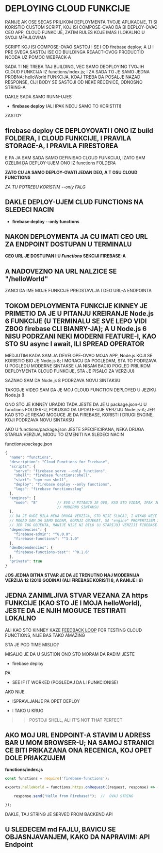 # DEPLOYING CLOUD FUNKCIJE

RANIJE AK OSE SECAS PRILIKOM DEPLOYMENTA TVOJE APLIKACIJE, TI SI KORISTIO CUSTOM SCRIPT, KOJ ISI COMPOSE-OVAO DA BI DEPLOY-OVAO CEO APP, CLOUD FUNKCIJE, ZATIM RULES KOJE IMAS I LOKALNO U SVOJI MFAJLOVIMA

SCRIPT KOJ ISI COMPOSE-OVAO SASTOJ I SE I OD firebase deploy; A LI I PRE SVEGA SASTOJ ISE OD BUILDINGA REAACT-OVOG PRODUCTIO NCODA UZ POMOC WEBPACK-A

SADA TI NE TREBA TAJ BUILDING, VEC SAMO DEOPLOYING TVOJIH CLOUD FUNKCIJA IZ functions/index.js; I ZA SADA TO JE SAMO JEDNA PROBNA: helloWorld FUNKCIJA, KOAJ TREBA DA POSALJE NAZAD RESPONSE, CIJI BODY SE SASTOJI OD NEKE RECENICE, ODNOSNO STRING-A

DAKLE SADA SAMO RUNN-UJES

- **firebase deploy** (ALI IPAK NECU SAMO TO KORISTITI)

ZASTO?

## firebase deploy CE DEPLOYOVATI I ONO IZ build FOLDERA, I CLOUD FUNKCIJE, I PRAVILA STORAGE-A, I PRAVILA FIRESTOREA

E PA JA SAM SADA SAMO DEFINISAO CLOUD FUNKCIJU,  IZATO SAM OZELIM DA DEPLOY-UJEM ONO IZ functions FOLDERA

**ZATO CU JA SAMO DEPLOY-OVATI JEDAN DEO, A T OSU CLOUD FUNCTIONS**

*ZA TU POTREBU KORISTIM --only FALG*

## DAKLE DEPLOY-UJEM CLUD FUNCTIONS NA SLEDECI NACIN

- **firebase deploy --only functions**

## NAKON DEPLOYMENTA JA CU IMATI CEO URL ZA ENDPOINT DOSTUPAN U TERMINALU

**CEO URL JE DOSTUPAN I U *Functions* SEKCIJI FIREBASE-A**

## A NADOVEZNO NA URL NALZICE SE "/helloWorld"

ZANCI DA IME MOJE FUNKCIJE PREDSTAVLJA I DEO URL-A ENDPOINTA

## TOKOM DEPLOYMENTA FUNKCIJE KINNEY JE PRIMETIO DA JE U PITANJU KREIRANJE Node.js 6 FUNKCIJE (U TERMINALU SE SVE LEPO VIDI ZBOG firebase CLI BIANRY-JA);  A U Node.js 6 NISU PODRZANI NEKI MODERNI FEATURE-I, KAO STO SU async I await, ILI SPREAD OPERATOR

MEDJUTIM KADA SAM JA DEVELOPE-OVAO MOJA APP, Node.js KOJI SE KORISTIO BIO JE Node.js 8; I MORACU DA POGLEDAM, STA TO PODRZAVA U POGLEDU MODERNE SINTAKSE (JA NISAM BACIO POGLED PRILIKOM DEPLOYMENTA CLOUD FUNKCIJE, STA JE PISALO ZA VERZIJU)

SAZNAO SAM DA Node.js 8 PODRZAVA NOVU SINTAKSU

TAKODJE VIDEO SAM DA JE MOJ CLOUD FUNCTION DEPLOYED U JEZIKU Node.js 8

ONO STO JE KINNEY URADIO TADA JESTE DA JE U package.json-U U functions FOLDER-U, POKUSAO DA UPDATE-UJE VERZIJU Node.js-A; JER KAO STO JE REKAO MOGUCE JE DA FIREBASE, KORISTI I DRUGI ENGINE, KOJI PODRZAVA NOVU SINTAKSU

AKO U functions/package.json JESTE SPECIFICIRANA, NEKA DRUGA STARIJA VERZIJA, MOGU TO IZMENITI NA SLEDECI NACIN

functions/package.json

```javascript
{
  "name": "functions",
  "description": "Cloud Functions for Firebase",
  "scripts": {
    "serve": "firebase serve --only functions",
    "shell": "firebase functions:shell",
    "start": "npm run shell",
    "deploy": "firebase deploy --only functions",
    "logs": "firebase functions:log"
  },
  "engines": {
    "node": "8"         // EVO U PITANJU JE OVO, KAO STO VIDIM, IPAK JE OSMICA U PITANJU, KOJA PODRZAVA
                        // MODERNU SINTAKSU
  },
  // DA JE OVDE BILA NEKA DRUGA VERZIJA, STO NIJE SLUCAJ, I NIKAD NECE BITI
  // MOGAO SAM DA SAMO DODAM, GORNJI OBJEKAT, SA "engine" PROPERTIJEM I "8" AS A VALUE
  // JER TOG OBJEKTA, RANIJE NIJE NI BILO (U STARIJOJ VERZIJI FIREBASE-A, KADA SE KORISTIO Node.js 6)
  "dependencies": {
    "firebase-admin": "^8.0.0",
    "firebase-functions": "^3.1.0"
  },
  "devDependencies": {
    "firebase-functions-test": "^0.1.6"
  },
  "private": true
}

```

**JOS JEDNA BITNA STVAR JE DA JE TRENUTNO NAJ MODERNIJA VERZIJA 12 (2019 GODINA) (ALI FIREBASE KORISTI 8, A RANIJE I 6)**

## JEDNA ZANIMLJIVA STVAR VEZANA ZA https FUNKCIJE (KAO STO JE I MOJA helloWorld), JESTE DA JE NJIH MOGUCE TESTIRATI LOKALNO

ALI KAO STO KINNEY KAZE [FEEDBACK LOOP](https://en.wikipedia.org/wiki/Feedback) FOR TESTING CLOUD FUNCTIONS, NIJE BAS TAKO AMAZING

STA JE POD TIME MISLIO?

MISALIO JE DA U SUSTION ONO STO MORAM DA RADIM JESTE

- firebase deploy

PA

- SEE IF IT WORKED (POGLEDAJ DA LI FUNKCIONISE)

AKO NIJE

- ISPRAVLJANJE PA OPET DEPLOY

- I TAKO U KRUG

>> POSTOJI SHELL, ALI IT'S NOT THAT PERFECT

## AKO MOJ URL ENDPOINT-A STAVIM U ADRESS BAR U MOM BROWSER-U; NA SAMOJ STRANICI CE BITI PRIKAZANA ONA RECENICA, KOJ OPET DOLE PRIAKZUJEM

**functions/index.js**

```javascript
const functions = require('firebase-functions');

exports.helloWorld = functions.https.onRequest((request, response) => { 

    response.send("Hello from Firebase!");  //  OVAJ STRING

});

```

DAKLE, TAJ STRING JE SERVED FROM BACKEND API

## U SLEDECEM md FAJLU, BAVICU SE OBJASNJAVANJEM, KAKO DA NAPRAVIM: API Endpoint
